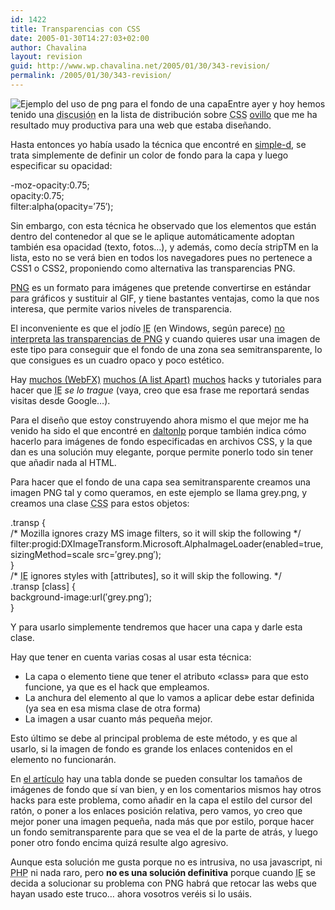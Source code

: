 ```yaml
---
id: 1422
title: Transparencias con CSS
date: 2005-01-30T14:27:03+02:00
author: Chavalina
layout: revision
guid: http://www.wp.chavalina.net/2005/01/30/343-revision/
permalink: /2005/01/30/343-revision/
---
```

<img class="imgizqda" src="http://www.chavalina.net/imagenes/fotos/fondopng.jpg" alt="Ejemplo del uso de png para el fondo de una capa" />Entre ayer y hoy hemos tenido una <acronym title="por llamarlo de alguna manera">discusión</acronym> en la lista de distribución sobre <acronym title="Cascade Style Sheets">CSS</acronym> <a href="http://ovillo.org/" target="_blank">ovillo</a> que me ha resultado muy productiva para una web que estaba diseñando.

Hasta entonces yo había usado la técnica que encontré en <a href="http://www.simple-d.net/200411/transparencies/" target="_blank">simple-d</a>, se trata simplemente de definir un color de fondo para la capa y luego especificar su opacidad:

<div class="codigo">
  -moz-opacity:0.75;<br /> opacity:0.75;<br /> filter:alpha(opacity=&prime;75&prime;);
</div>

Sin embargo, con esta técnica he observado que los elementos que están dentro del contenedor al que se le aplique automáticamente adoptan también esa opacidad (texto, fotos…), y además, como decía stripTM en la lista, esto no se verá bien en todos los navegadores pues no pertenece a CSS1 o CSS2, proponiendo como alternativa las transparencias PNG.

<a href="http://es.wikipedia.org/wiki/PNG" target="_blank">PNG</a> es un formato para imágenes que pretende convertirse en estándar para gráficos y sustituir al GIF, y tiene bastantes ventajas, como la que nos interesa, que permite varios niveles de transparencia.

El inconveniente es que el jodío <acronym title="Internet Explorer">IE</acronym> (en Windows, según parece) <a href="http://msdn.microsoft.com/library/default.asp?url=/workshop/author/filter/reference/filters/AlphaImageLoader.asp" target="_blank">no interpreta las transparencias de PNG</a> y cuando quieres usar una imagen de este tipo para conseguir que el fondo de una zona sea semitransparente, lo que consigues es un cuadro opaco y poco estético.

Hay <a href="http://webfx.eae.net/dhtml/pngbehavior/pngbehavior.html" target="_blank">muchos (WebFX)</a> <a href="http://www.alistapart.com/articles/pngopacity/" target="_blank">muchos (A list Apart)</a> <a href="http://redvip.homelinux.net/varios/explorer-png.html" target="_blank">muchos</a> hacks y tutoriales para hacer que <acronym title="Internet Explorer">IE</acronym> _se lo trague_ (vaya, creo que esa frase me reportará sendas visitas desde Google…).

Para el diseño que estoy construyendo ahora mismo el que mejor me ha venido ha sido el que encontré en <a href="http://www.daltonlp.com/daltonlp.cgi?item_type=1&item_id=217" target="_blank">daltonlp</a> porque también indica cómo hacerlo para imágenes de fondo especificadas en archivos CSS, y la que dan es una solución muy elegante, porque permite ponerlo todo sin tener que añadir nada al HTML.

Para hacer que el fondo de una capa sea semitransparente creamos una imagen PNG tal y como queramos, en este ejemplo se llama grey.png, y creamos una clase <acronym title="Cascade Style Sheets">CSS</acronym> para estos objetos:

<div class="codigo">
  .transp {<br /> /* Mozilla ignores crazy MS image filters, so it will skip the following */<br /> filter:progid:DXImageTransform.Microsoft.AlphaImageLoader(enabled=true, sizingMethod=scale src=&prime;grey.png&prime;);<br /> }<br /> /* <acronym title="Internet Explorer">IE</acronym> ignores styles with [attributes], so it will skip the following. */<br /> .transp [class] {<br /> background-image:url(&prime;grey.png&prime;);<br /> }
</div>

Y para usarlo simplemente tendremos que hacer una capa y darle esta clase.

Hay que tener en cuenta varias cosas al usar esta técnica:

  * La capa o elemento tiene que tener el atributo «class» para que esto funcione, ya que es el hack que empleamos.
  * La anchura del elemento al que lo vamos a aplicar debe estar definida (ya sea en esa misma clase de otra forma)
  * La imagen a usar cuanto más pequeña mejor.

Esto último se debe al principal problema de este método, y es que al usarlo, si la imagen de fondo es grande los enlaces contenidos en el elemento no funcionarán.

En <a href="http://www.daltonlp.com/daltonlp.cgi?item_type=1&item_id=217" target="_blank">el artículo</a> hay una tabla donde se pueden consultar los tamaños de imágenes de fondo que sí van bien, y en los comentarios mismos hay otros hacks para este problema, como añadir en la capa el estilo del cursor del ratón, o poner a los enlaces posición relativa, pero vamos, yo creo que mejor poner una imagen pequeña, nada más que por estilo, porque hacer un fondo semitransparente para que se vea el de la parte de atrás, y luego poner otro fondo encima quizá resulte algo agresivo.

Aunque esta solución me gusta porque no es intrusiva, no usa javascript, ni <acronym title="Hypertext PreProcessor">PHP</acronym> ni nada raro, pero **no es una solución definitiva** porque cuando <acronym title="Internet Explorer">IE</acronym> se decida a solucionar su problema con PNG habrá que retocar las webs que hayan usado este truco… ahora vosotros veréis si lo usáis.